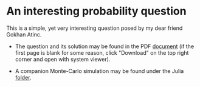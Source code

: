 # An interesting probability question

This is a simple, yet very interesting question posed by my dear friend Gokhan
Atinc.  

* The question and its solution may be found in the PDF
  [document](https://github.com/Symplectomorphism/miscellaneous/blob/master/dolambac/TeX/root.pdf)
  (if the first page is blank for some reason, click "Download" on the top right
  corner and open with system viewer).

* A companion Monte-Carlo simulation may be found under the Julia [folder](https://github.com/Symplectomorphism/miscellaneous/tree/master/dolambac/Julia).